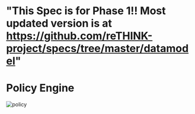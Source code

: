 "This Spec is for Phase 1!! Most updated version is at https://github.com/reTHINK-project/specs/tree/master/datamodel" 
========== 
# Policy Engine

![policy](policy.png)

